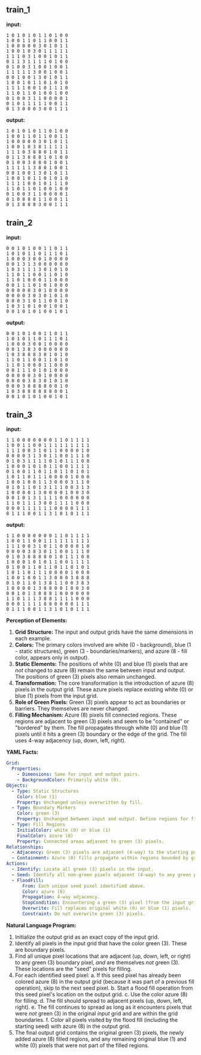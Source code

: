 
## train_1

**input:**
```
1 0 1 0 1 0 1 1 0 1 0 0
1 0 0 1 1 0 1 1 0 0 1 1
1 0 0 0 0 0 3 0 1 0 1 1
1 0 0 1 0 3 0 1 1 1 1 1
1 1 1 0 3 1 0 0 1 0 1 1
0 1 1 3 1 1 1 1 0 1 0 0
0 1 0 0 3 1 0 0 1 0 0 1
1 1 1 1 1 3 0 0 1 0 0 1
0 0 1 0 0 1 3 0 1 0 1 1
1 0 0 1 0 1 1 0 1 0 1 0
1 1 1 1 0 0 1 0 1 1 1 0
1 1 0 1 1 0 1 0 0 1 0 0
0 1 0 0 3 1 1 0 0 0 0 1
0 1 0 1 1 1 1 1 0 0 1 1
0 1 3 0 0 0 3 0 0 1 1 1
```


**output:**
```
1 0 1 0 1 0 1 1 0 1 0 0
1 0 0 1 1 0 1 1 0 0 1 1
1 0 0 0 0 0 3 0 1 0 1 1
1 0 0 1 0 3 8 1 1 1 1 1
1 1 1 0 3 8 8 0 1 0 1 1
0 1 1 3 8 8 8 1 0 1 0 0
0 1 0 0 3 8 8 0 1 0 0 1
1 1 1 1 1 3 8 0 1 0 0 1
0 0 1 0 0 1 3 0 1 0 1 1
1 0 0 1 0 1 1 0 1 0 1 0
1 1 1 1 0 0 1 0 1 1 1 0
1 1 0 1 1 0 1 0 0 1 0 0
0 1 0 0 3 1 1 0 0 0 0 1
0 1 0 8 8 8 1 1 0 0 1 1
0 1 3 8 8 8 3 0 0 1 1 1
```


## train_2

**input:**
```
0 0 1 0 1 0 0 1 1 0 1 1
1 0 1 0 1 1 0 1 1 1 0 1
1 0 0 0 3 0 0 1 0 0 0 0
0 0 1 3 1 3 0 0 0 0 0 0
1 0 3 1 1 1 3 0 1 0 1 0
1 1 0 1 1 0 0 1 1 0 1 0
1 1 0 1 0 0 0 1 1 0 0 0
0 0 1 1 1 0 1 0 1 0 0 0
0 0 0 0 0 3 0 1 0 0 0 0
0 0 0 0 3 0 3 0 1 0 1 0
0 0 0 3 1 0 1 1 0 0 1 0
1 0 3 1 0 1 0 0 1 0 0 1
0 0 1 0 1 0 1 0 0 1 0 1
```


**output:**
```
0 0 1 0 1 0 0 1 1 0 1 1
1 0 1 0 1 1 0 1 1 1 0 1
1 0 0 0 3 0 0 1 0 0 0 0
0 0 1 3 8 3 0 0 0 0 0 0
1 0 3 8 8 8 3 0 1 0 1 0
1 1 0 1 1 0 0 1 1 0 1 0
1 1 0 1 0 0 0 1 1 0 0 0
0 0 1 1 1 0 1 0 1 0 0 0
0 0 0 0 0 3 0 1 0 0 0 0
0 0 0 0 3 8 3 0 1 0 1 0
0 0 0 3 8 8 8 8 0 0 1 0
1 0 3 8 8 8 8 8 8 0 0 1
0 0 1 0 1 0 1 0 0 1 0 1
```


## train_3

**input:**
```
1 1 0 0 0 0 0 0 0 1 1 0 1 1 1 1
1 0 0 1 1 0 0 1 1 1 1 1 1 1 1 1
1 1 1 0 0 3 1 0 1 1 0 0 0 0 1 0
0 0 0 0 3 1 3 0 1 1 0 0 1 1 1 0
0 1 0 3 1 1 1 1 0 1 0 1 1 1 0 0
1 0 0 0 1 0 1 0 1 1 0 0 1 1 1 1
0 1 0 0 1 1 0 1 1 0 1 1 0 1 0 1
1 0 1 1 0 1 1 1 0 0 0 0 1 0 0 0
1 0 0 1 0 0 1 1 3 0 0 0 3 1 1 0
0 1 0 1 1 0 1 3 1 1 1 0 0 3 1 3
1 0 0 0 0 1 3 0 0 0 0 1 0 0 3 0
0 0 1 0 1 3 1 1 1 1 0 0 0 0 0 0
1 1 0 1 1 1 3 0 0 1 1 1 1 0 0 0
0 0 0 1 1 1 1 1 1 0 0 0 0 1 1 1
0 1 1 1 0 0 1 1 3 1 0 1 0 1 1 1
```


**output:**
```
1 1 0 0 0 0 0 0 0 1 1 0 1 1 1 1
1 0 0 1 1 0 0 1 1 1 1 1 1 1 1 1
1 1 1 0 0 3 1 0 1 1 0 0 0 0 1 0
0 0 0 0 3 8 3 0 1 1 0 0 1 1 1 0
0 1 0 3 8 8 8 8 0 1 0 1 1 1 0 0
1 0 0 0 1 0 1 0 1 1 0 0 1 1 1 1
0 1 0 0 1 1 0 1 1 0 1 1 0 1 0 1
1 0 1 1 0 1 1 1 0 0 0 0 1 0 0 0
1 0 0 1 0 0 1 1 3 0 0 0 3 8 8 8
0 1 0 1 1 0 1 3 8 1 1 0 0 3 8 3
1 0 0 0 0 1 3 8 8 0 0 1 0 0 3 0
0 0 1 0 1 3 8 8 8 1 0 0 0 0 0 0
1 1 0 1 1 1 3 8 8 1 1 1 1 0 0 0
0 0 0 1 1 1 1 8 8 0 0 0 0 1 1 1
0 1 1 1 0 0 1 1 3 1 0 1 0 1 1 1
```

**Perception of Elements:**

1.  **Grid Structure:** The input and output grids have the same dimensions in each example.
2.  **Colors:** The primary colors involved are white (0 - background), blue (1 - static structures), green (3 - boundaries/markers), and azure (8 - fill color, appears only in output).
3.  **Static Elements:** The positions of white (0) and blue (1) pixels that are *not* changed to azure (8) remain the same between input and output. The positions of green (3) pixels also remain unchanged.
4.  **Transformation:** The core transformation is the introduction of azure (8) pixels in the output grid. These azure pixels replace existing white (0) or blue (1) pixels from the input grid.
5.  **Role of Green Pixels:** Green (3) pixels appear to act as boundaries or barriers. They themselves are never changed.
6.  **Filling Mechanism:** Azure (8) pixels fill connected regions. These regions are adjacent to green (3) pixels and seem to be "contained" or "bordered" by them. The fill propagates through white (0) and blue (1) pixels until it hits a green (3) boundary or the edge of the grid. The fill uses 4-way adjacency (up, down, left, right).

**YAML Facts:**


```yaml
Grid:
  Properties:
    - Dimensions: Same for input and output pairs.
    - BackgroundColor: Primarily white (0).
Objects:
  - Type: Static Structures
    Color: blue (1)
    Property: Unchanged unless overwritten by fill.
  - Type: Boundary Markers
    Color: green (3)
    Property: Unchanged between input and output. Define regions for filling.
  - Type: Fill Regions
    InitialColor: white (0) or blue (1)
    FinalColor: azure (8)
    Property: Connected areas adjacent to green (3) pixels.
Relationships:
  - Adjacency: Green (3) pixels are adjacent (4-way) to the starting points of azure (8) fill regions.
  - Containment: Azure (8) fills propagate within regions bounded by green (3) pixels and/or grid edges.
Actions:
  - Identify: Locate all green (3) pixels in the input.
  - Seed: Identify all non-green pixels adjacent (4-way) to any green pixel. These are potential fill starting points.
  - FloodFill:
      From: Each unique seed pixel identified above.
      Color: azure (8)
      Propagation: 4-way adjacency.
      StopCondition: Encountering a green (3) pixel (from the input grid) or the grid boundary.
      Overwrite: Fill replaces original white (0) or blue (1) pixels.
      Constraint: Do not overwrite green (3) pixels.
```


**Natural Language Program:**

1.  Initialize the output grid as an exact copy of the input grid.
2.  Identify all pixels in the input grid that have the color green (3). These are boundary pixels.
3.  Find all unique pixel locations that are adjacent (up, down, left, or right) to any green (3) boundary pixel, *and* are themselves *not* green (3). These locations are the "seed" pixels for filling.
4.  For each identified seed pixel:
    a.  If this seed pixel has already been colored azure (8) in the output grid (because it was part of a previous fill operation), skip to the next seed pixel.
    b.  Start a flood fill operation from this seed pixel's location on the output grid.
    c.  Use the color azure (8) for filling.
    d.  The fill should spread to adjacent pixels (up, down, left, right).
    e.  The fill continues to spread as long as it encounters pixels that were *not* green (3) in the original *input* grid and are within the grid boundaries.
    f.  Color all pixels visited by the flood fill (including the starting seed) with azure (8) in the output grid.
5.  The final output grid contains the original green (3) pixels, the newly added azure (8) filled regions, and any remaining original blue (1) and white (0) pixels that were not part of the filled regions.
